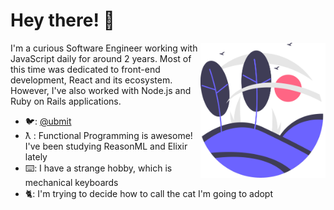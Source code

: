 # Hey there! 👋

<img align="right" src="https://raw.githubusercontent.com/guilhermedeandrade/guilhermedeandrade/master/assets/illustration.svg" width="200"/>

I'm a curious Software Engineer working with JavaScript daily for around 2 years. Most of this time was dedicated to front-end development, React and its ecosystem. However, I've also worked with Node.js and Ruby on Rails applications.

- 🐦: [@ubmit](twitter.com/ubmit)
- ƛ : Functional Programming is awesome! I've been studying ReasonML and Elixir lately
- ⌨️: I have a strange hobby, which is mechanical keyboards
- 🐈: I'm trying to decide how to call the cat I'm going to adopt

